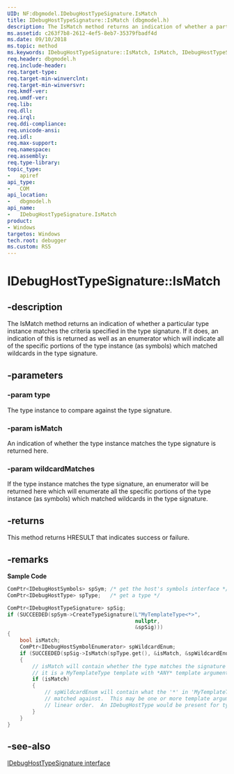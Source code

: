 ```yaml
---
UID: NF:dbgmodel.IDebugHostTypeSignature.IsMatch
title: IDebugHostTypeSignature::IsMatch (dbgmodel.h)
description: The IsMatch method returns an indication of whether a particular type instance matches the criteria specified in the type signature. 
ms.assetid: c263f7b8-2612-4ef5-8eb7-35379fbadf4d
ms.date: 09/10/2018
ms.topic: method
ms.keywords: IDebugHostTypeSignature::IsMatch, IsMatch, IDebugHostTypeSignature.IsMatch, IDebugHostTypeSignature::IsMatch, IDebugHostTypeSignature.IsMatch
req.header: dbgmodel.h
req.include-header:
req.target-type:
req.target-min-winverclnt:
req.target-min-winversvr:
req.kmdf-ver:
req.umdf-ver:
req.lib:
req.dll:
req.irql: 
req.ddi-compliance:
req.unicode-ansi:
req.idl:
req.max-support:
req.namespace:
req.assembly:
req.type-library: 
topic_type: 
-	apiref
api_type: 
-	COM
api_location: 
-	dbgmodel.h
api_name: 
-	IDebugHostTypeSignature.IsMatch
product:
- Windows
targetos: Windows
tech.root: debugger
ms.custom: RS5
---
```


# IDebugHostTypeSignature::IsMatch


## -description

The IsMatch method returns an indication of whether a particular type instance matches the criteria specified in the type signature. If it does, an indication of this is returned as well as an enumerator which will indicate all of the specific portions of the type instance (as symbols) which matched wildcards in the type signature. 

## -parameters

### -param type
The type instance to compare against the type signature.

### -param isMatch
An indication of whether the type instance matches the type signature is returned here.

### -param wildcardMatches
If the type instance matches the type signature, an enumerator will be returned here which will enumerate all the specific portions of the type instance (as symbols) which matched wildcards in the type signature.


## -returns
This method returns HRESULT that indicates success or failure.

## -remarks
**Sample Code**

```cpp
ComPtr<IDebugHostSymbols> spSym; /* get the host's symbols interface */
ComPtr<IDebugHostType> spType;   /* get a type */

ComPtr<IDebugHostTypeSignature> spSig;
if (SUCCEEDED(spSym->CreateTypeSignature(L"MyTemplateType<*>", 
                                         nullptr, 
                                         &spSig)))
{
    bool isMatch;
    ComPtr<IDebugHostSymbolEnumerator> spWildcardEnum;
    if (SUCCEEDED(spSig->IsMatch(spType.get(), &isMatch, &spWildcardEnum)))
    {
        // isMatch will contain whether the type matches the signature (whether 
        // it is a MyTemplateType template with *ANY* template arguments
        if (isMatch)
        {
            // spWildcardEnum will contain what the '*' in 'MyTemplateType<*>' 
            // matched against.  This may be one or more template arguments in 
            // linear order.  An IDebugHostType would be present for type arguments.
        }
    }
}
```

## -see-also

[IDebugHostTypeSignature interface](nn-dbgmodel-idebughosttypesignature.md)
